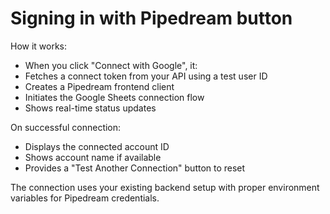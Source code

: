 

# Signing in with Pipedream button

How it works:
- When you click "Connect with Google", it:
- Fetches a connect token from your API using a test user ID
- Creates a Pipedream frontend client
- Initiates the Google Sheets connection flow
- Shows real-time status updates

On successful connection:
- Displays the connected account ID
- Shows account name if available
- Provides a "Test Another Connection" button to reset

The connection uses your existing backend setup with proper environment variables for Pipedream credentials.